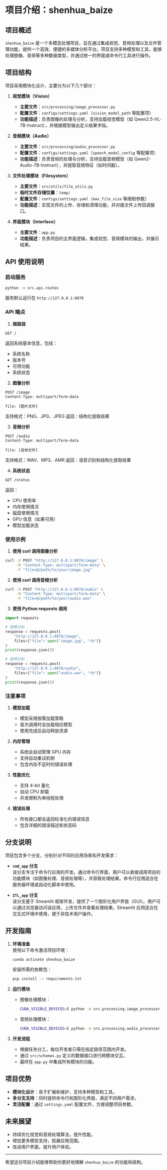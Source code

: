 # **项目介绍：shenhua_baize**

## **项目概述**
`shenhua_baize` 是一个多模态处理项目，旨在通过集成视觉、音频处理以及文件管理功能，提供一个高效、便捷的多媒体分析平台。项目支持多种模型和工具，能够处理图像、音频等多种数据类型，并通过统一的界面或命令行工具进行操作。

## **项目结构**
项目采用模块化设计，主要分为以下几个部分：

1. **视觉模块（Vision）**  
   - **主要文件**：`src/processing/image_processor.py`  
   - **配置文件**：`configs/settings.yaml`（`vision_model_path` 等配置项）  
   - **功能描述**：负责图像的处理与分析，支持加载视觉模型（如 Qwen2.5-VL-7B-Instruct），并根据模型输出定义结果字段。

2. **音频模块（Audio）**  
   - **主要文件**：`src/processing/audio_processor.py`  
   - **配置文件**：`configs/settings.yaml`（`speech_model_config` 等配置项）  
   - **功能描述**：负责音频的处理与分析，支持加载音频模型（如 Qwen2-Audio-7B-Instruct），并提取音频特征（如时间戳）。

3. **文件处理模块（Filesystem）**  
   - **主要文件**：`src/utils/file_utils.py`  
   - **临时文件存储位置**：`temp/`  
   - **配置文件**：`configs/settings.yaml`（`max_file_size` 等限制参数）  
   - **功能描述**：实现文件的上传、存储和清理功能，并对接文件上传回调接口。

4. **界面模块（Interface）**  
   - **主要文件**：`app.py`  
   - **功能描述**：负责项目的主界面逻辑，集成视觉、音频模块的输出，并展示结果。

## **API 使用说明**

### 启动服务
```bash
python -m src.api.routes
```
服务默认运行在 `http://127.0.0.1:8070`

### API 端点

1. **根路径**
```http
GET /
```
返回系统基本信息，包括：
- 系统名称
- 版本号
- 可用功能
- 系统状态

2. **图像分析**
```http
POST /image
Content-Type: multipart/form-data

file: [图片文件]
```
支持格式：PNG、JPG、JPEG
返回：结构化提取结果

3. **音频分析**
```http
POST /audio
Content-Type: multipart/form-data

file: [音频文件]
```
支持格式：WAV、MP3、AMR
返回：语音识别和结构化提取结果

4. **系统状态**
```http
GET /status
```
返回：
- CPU 使用率
- 内存使用情况
- 磁盘使用情况
- GPU 信息（如果可用）
- 模型加载状态

### 使用示例

1. **使用 curl 调用图像分析**
```bash
curl -X POST "http://127.0.0.1:8070/image" \
     -H "Content-Type: multipart/form-data" \
     -F "file=@/path/to/your/image.jpg"
```

2. **使用 curl 调用音频分析**
```bash
curl -X POST "http://127.0.0.1:8070/audio" \
     -H "Content-Type: multipart/form-data" \
     -F "file=@/path/to/your/audio.wav"
```

3. **使用 Python requests 调用**
```python
import requests

# 图像分析
response = requests.post(
    "http://127.0.0.1:8070/image",
    files={"file": open("image.jpg", "rb")}
)
print(response.json())

# 音频分析
response = requests.post(
    "http://127.0.0.1:8070/audio",
    files={"file": open("audio.wav", "rb")}
)
print(response.json())
```

### 注意事项

1. **模型加载**
   - 模型采用按需加载策略
   - 首次调用时会加载相应模型
   - 使用完成后自动释放资源

2. **内存管理**
   - 系统会自动管理 GPU 内存
   - 支持自动重试机制
   - 包含内存不足时的错误处理

3. **性能优化**
   - 支持 4-bit 量化
   - 自动 CPU 卸载
   - 并发限制为单线程处理

4. **错误处理**
   - 所有接口都会返回标准化的错误信息
   - 包含详细的错误描述和状态码

## **分支说明**
项目包含多个分支，分别针对不同的应用场景和开发需求：

- **`cmd_app` 分支**  
  该分支专注于命令行应用的开发。通过命令行界面，用户可以直接调用项目的功能模块（如图像处理、音频处理等），并获取处理结果。命令行应用适合在服务器环境或自动化脚本中使用。

- **`ZTL_app` 分支**  
  该分支基于 Streamlit 框架开发，提供了一个图形化用户界面（GUI）。用户可以通过浏览器访问该应用，上传文件并查看处理结果。Streamlit 应用适合在交互式环境中使用，便于非技术用户操作。

## **开发指南**
1. **环境准备**  
   使用以下命令激活项目环境：
   ```bash
   conda activate shenhua_baize
   ```
   安装所需的依赖包：
   ```bash
   pip install -r requirements.txt
   ```

2. **运行模块**  
   - 图像处理模块：
     ```bash
     CUDA_VISIBLE_DEVICES=5 python -m src.processing.image_processor
     ```
   - 音频处理模块：
     ```bash
     CUDA_VISIBLE_DEVICES=5 python -m src.processing.audio_processor
     ```

3. **开发流程**  
   - 根据任务分工，每位开发者只需在指定路径范围内开发。
   - 通过 `src/schemas.py` 定义的数据接口进行跨模块交互。
   - 最终在 `app.py` 中集成所有模块的功能。

## **项目优势**
- **模块化设计**：易于扩展和维护，支持多种模型和工具。
- **多分支支持**：同时提供命令行和图形化界面，满足不同用户需求。
- **灵活配置**：通过 `settings.yaml` 配置文件，方便调整项目参数。

## **未来展望**
- 持续优化视觉和音频处理算法，提升性能。
- 增加更多模型支持，拓展应用范围。
- 改进用户界面，提升用户体验。

---

希望这份项目介绍能够帮助你更好地理解 `shenhua_baize` 的功能和结构。
